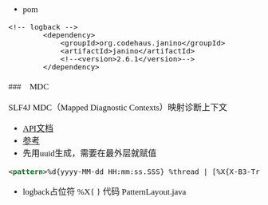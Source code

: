 <span  style="font-family: Simsun,serif; font-size: 17px; ">

- pom
~~~
<!-- logback -->
        <dependency>
            <groupId>org.codehaus.janino</groupId>
            <artifactId>janino</artifactId>
            <!--<version>2.6.1</version>-->
        </dependency>
~~~

###　MDC

SLF4J MDC（Mapped Diagnostic Contexts）映射诊断上下文

- [API文档](https://www.slf4j.org/api/org/slf4j/MDC.html)
- [参考](https://blog.csdn.net/a183400826/article/details/101519219)
- 先用uuid生成，需要在最外层就赋值
~~~ log.xml
<pattern>%d{yyyy-MM-dd HH:mm:ss.SSS} %thread | [%X{X-B3-TraceId}] | %-5level %logger{50} %msg%n</pattern>
~~~
- logback占位符 %X{ } 代码 PatternLayout.java


</span>